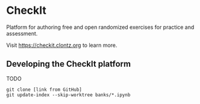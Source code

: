 # CheckIt 

Platform for authoring free and open randomized exercises for practice and assessment.

Visit <https://checkit.clontz.org> to learn more.

## Developing the CheckIt platform

TODO

```
git clone [link from GitHub]
git update-index --skip-worktree banks/*.ipynb
```